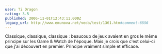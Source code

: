 ```yaml
---
user: Ti Dragon
rating: 3.5
published: 2006-11-01T12:43:11.000Z
legacy_url: http://www.emunova.net/veda/test/1361.htm#comment-6556
---
```

Classique, classique, classique : beaucoup de jeux avaient en gros le même principe sur les Game & Watch de l'époque. Mais je crois que c'est celui-ci que j'ai découvert en premier. Principe vraiment simple et efficace.